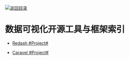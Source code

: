 [![返回目录](https://parg.co/UGo)](https://github.com/wxyyxc1992/Awesome-Reference)

# 数据可视化开源工具与框架索引

* [Redash #Project#]()

* [Caravel #Project#](https://github.com/airbnb/caravel)
